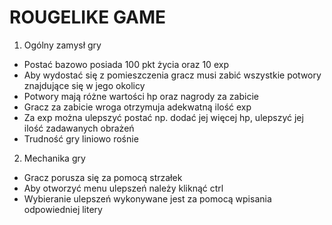# ROUGELIKE GAME
1. Ogólny zamysł gry
- Postać bazowo posiada 100 pkt życia oraz 10 exp
- Aby wydostać się z pomieszczenia gracz musi zabić wszystkie potwory znajdujące się w jego okolicy
- Potwory mają różne wartości hp oraz nagrody za zabicie
- Gracz za zabicie wroga otrzymuja adekwatną ilość exp
- Za exp można ulepszyć postać np. dodać jej więcej hp, ulepszyć jej ilość zadawanych obrażeń 
- Trudność gry liniowo rośnie


2. Mechanika gry
- Gracz porusza się za pomocą strzałek
- Aby otworzyć menu ulepszeń należy kliknąć ctrl 
- Wybieranie ulepszeń wykonywane jest za pomocą wpisania odpowiedniej litery
